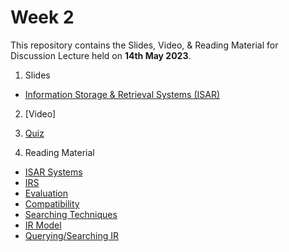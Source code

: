 # Week 2 

This repository contains the Slides, Video, & Reading Material for Discussion Lecture held on **14th May 2023**.

1. Slides

- [Information Storage & Retrieval Systems (ISAR)](https://manika-lamba.github.io/isar/#/title-slide)

2. [Video]

3. [Quiz](https://github.com/manika-lamba/SOL/blob/main/14_May_2023/quiz.pdf)

4. Reading Material
- [ISAR Systems](https://github.com/manika-lamba/SOL/blob/main/7_May_2023/reading-material/ISAR_Systems.pdf)
- [IRS](https://github.com/manika-lamba/SOL/blob/main/7_May_2023/reading-material/IRS.pdf)
- [Evaluation](https://github.com/manika-lamba/SOL/blob/main/14_May_2023/reading-material/Evaluation.pdf)
- [Compatibility](https://github.com/manika-lamba/SOL/blob/main/14_May_2023/reading-material/Compatibility_ISAR.pdf)
- [Searching Techniques](https://github.com/manika-lamba/SOL/blob/main/14_May_2023/reading-material/Searching.pdf)
- [IR Model](https://github.com/manika-lamba/SOL/blob/main/14_May_2023/reading-material/IR_Models.pdf)
- [Querying/Searching IR](https://github.com/manika-lamba/SOL/blob/main/14_May_2023/reading-material/Querying-IR-Model.pdf)

